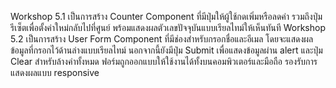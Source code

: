 Workshop 5.1 เป็นการสร้าง Counter Component ที่มีปุ่มให้ผู้ใช้กดเพิ่มหรือลดค่า รวมถึงปุ่มรีเซ็ตเพื่อตั้งค่าใหม่กลับไปที่ศูนย์ พร้อมแสดงผลตัวเลขปัจจุบันแบบเรียลไทม์ให้เห็นทันที
Workshop 5.2 เป็นการสร้าง User Form Component ที่มีช่องสำหรับกรอกชื่อและอีเมล โดยจะแสดงผลข้อมูลที่กรอกไว้ด้านล่างแบบเรียลไทม์ นอกจากนี้ยังมีปุ่ม Submit เพื่อแสดงข้อมูลผ่าน alert และปุ่ม Clear สำหรับล้างค่าทั้งหมด ฟอร์มถูกออกแบบให้ใช้งานได้ทั้งบนคอมพิวเตอร์และมือถือ รองรับการแสดงผลแบบ responsive
